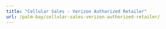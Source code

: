```yaml
---
title: "Cellular Sales - Verizon Authorized Retailer"
url: /palm-bay/cellular-sales-verizon-authorized-retailer/
---
```

